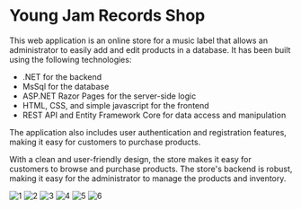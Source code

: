 # Young Jam Records Shop

This web application is an online store for a music label that allows an administrator to easily add and edit products in a database. It has been built using the following technologies:
- .NET for the backend
- MsSql for the database
- ASP.NET Razor Pages for the server-side logic
- HTML, CSS, and simple javascript for the frontend
- REST API and Entity Framework Core for data access and manipulation

The application also includes user authentication and registration features, making it easy for customers to purchase products.

With a clean and user-friendly design, the store makes it easy for customers to browse and purchase products. The store's backend is robust, making it easy for the administrator to manage the products and inventory.

![1](https://user-images.githubusercontent.com/62749650/211549871-404d098f-738c-4deb-a8ba-d8294315d7c0.png)
![2](https://user-images.githubusercontent.com/62749650/211549868-f2c3ac5f-8e20-479a-964c-cbb306b01554.png)
![3](https://user-images.githubusercontent.com/62749650/211549866-2f7996a1-43ba-463c-9202-d52521bbc53a.png)
![4](https://user-images.githubusercontent.com/62749650/211549865-a8114433-a1f3-442c-a838-54b32e308bc2.png)
![5](https://user-images.githubusercontent.com/62749650/211549860-4bf02304-1c04-4e45-9c08-9f614e43ed7f.png)
![6](https://user-images.githubusercontent.com/62749650/211549855-cc27a013-0819-419e-9131-c235f062cd77.png)








